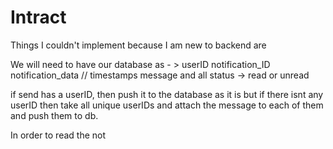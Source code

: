 # Intract

Things I couldn't implement because I am new to backend are 


 We will need to have our database as - > 
    userID
    notification_ID
    notification_data  // timestamps message and all
    status -> read or unread


if send has a userID, then push it to the database as it is 
but if there isnt any userID then take all unique userIDs and attach the message to each of them and push them to db.

In order to read the not
